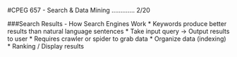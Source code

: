 #CPEG 657 - Search & Data Mining ............. 2/20

###Search Results - How Search Engines Work
	* Keywords produce better results than natural language sentences
	* Take input query -> Output results to user
	* Requires crawler or spider to grab data
	* Organize data (indexing)
	* Ranking / Display results

###
